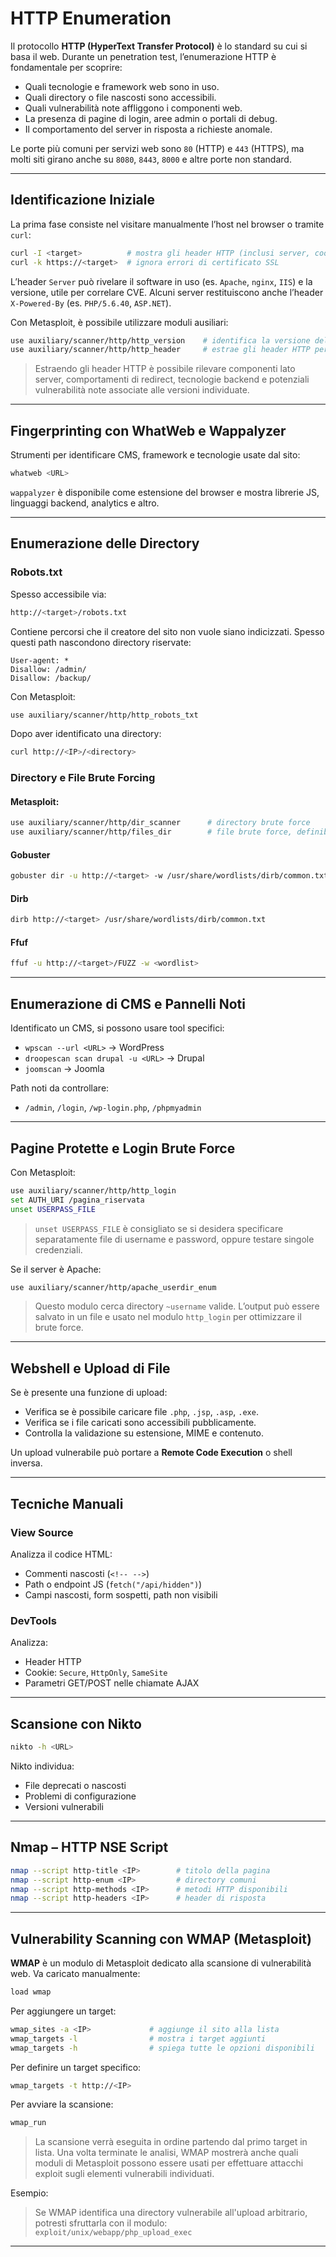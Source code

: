 # HTTP Enumeration

Il protocollo **HTTP (HyperText Transfer Protocol)** è lo standard su cui si basa il web. Durante un penetration test, l’enumerazione HTTP è fondamentale per scoprire:

- Quali tecnologie e framework web sono in uso.
- Quali directory o file nascosti sono accessibili.
- Quali vulnerabilità note affliggono i componenti web.
- La presenza di pagine di login, aree admin o portali di debug.
- Il comportamento del server in risposta a richieste anomale.

Le porte più comuni per servizi web sono `80` (HTTP) e `443` (HTTPS), ma molti siti girano anche su `8080`, `8443`, `8000` e altre porte non standard.

---

## Identificazione Iniziale

La prima fase consiste nel visitare manualmente l’host nel browser o tramite `curl`:
```bash
curl -I <target>          # mostra gli header HTTP (inclusi server, cookie, redirect)
curl -k https://<target>  # ignora errori di certificato SSL
```

L’header `Server` può rivelare il software in uso (es. `Apache`, `nginx`, `IIS`) e la versione, utile per correlare CVE. Alcuni server restituiscono anche l’header `X-Powered-By` (es. `PHP/5.6.40`, `ASP.NET`).

Con Metasploit, è possibile utilizzare moduli ausiliari:
```bash
use auxiliary/scanner/http/http_version    # identifica la versione del server HTTP
use auxiliary/scanner/http/http_header     # estrae gli header HTTP per ottenere informazioni su configurazione e tecnologia
```

> Estraendo gli header HTTP è possibile rilevare componenti lato server, comportamenti di redirect, tecnologie backend e potenziali vulnerabilità note associate alle versioni individuate.

---

## Fingerprinting con WhatWeb e Wappalyzer

Strumenti per identificare CMS, framework e tecnologie usate dal sito:
```bash
whatweb <URL>
```
`wappalyzer` è disponibile come estensione del browser e mostra librerie JS, linguaggi backend, analytics e altro.

---

## Enumerazione delle Directory

### Robots.txt

Spesso accessibile via:
```bash
http://<target>/robots.txt
```

Contiene percorsi che il creatore del sito non vuole siano indicizzati. Spesso questi path nascondono directory riservate:
```text
User-agent: *
Disallow: /admin/
Disallow: /backup/
```

Con Metasploit:
```bash
use auxiliary/scanner/http/http_robots_txt
```

Dopo aver identificato una directory:
```bash
curl http://<IP>/<directory>
```

### Directory e File Brute Forcing

#### Metasploit:
```bash
use auxiliary/scanner/http/dir_scanner      # directory brute force
use auxiliary/scanner/http/files_dir        # file brute force, definibile per estensione
```

#### Gobuster
```bash
gobuster dir -u http://<target> -w /usr/share/wordlists/dirb/common.txt -t 50 -x php,txt,bak
```

#### Dirb
```bash
dirb http://<target> /usr/share/wordlists/dirb/common.txt
```

#### Ffuf
```bash
ffuf -u http://<target>/FUZZ -w <wordlist>
```

---

## Enumerazione di CMS e Pannelli Noti

Identificato un CMS, si possono usare tool specifici:

- `wpscan --url <URL>` → WordPress
- `droopescan scan drupal -u <URL>` → Drupal
- `joomscan` → Joomla

Path noti da controllare:
- `/admin`, `/login`, `/wp-login.php`, `/phpmyadmin`

---

## Pagine Protette e Login Brute Force

Con Metasploit:
```bash
use auxiliary/scanner/http/http_login
set AUTH_URI /pagina_riservata
unset USERPASS_FILE
```
> `unset USERPASS_FILE` è consigliato se si desidera specificare separatamente file di username e password, oppure testare singole credenziali.

Se il server è Apache:
```bash
use auxiliary/scanner/http/apache_userdir_enum
```
> Questo modulo cerca directory `~username` valide. L’output può essere salvato in un file e usato nel modulo `http_login` per ottimizzare il brute force.

---

## Webshell e Upload di File

Se è presente una funzione di upload:
- Verifica se è possibile caricare file `.php`, `.jsp`, `.asp`, `.exe`.
- Verifica se i file caricati sono accessibili pubblicamente.
- Controlla la validazione su estensione, MIME e contenuto.

Un upload vulnerabile può portare a **Remote Code Execution** o shell inversa.

---

## Tecniche Manuali

### View Source

Analizza il codice HTML:
- Commenti nascosti (`<!-- -->`)
- Path o endpoint JS (`fetch("/api/hidden")`)
- Campi nascosti, form sospetti, path non visibili

### DevTools

Analizza:
- Header HTTP
- Cookie: `Secure`, `HttpOnly`, `SameSite`
- Parametri GET/POST nelle chiamate AJAX

---

## Scansione con Nikto

```bash
nikto -h <URL>
```

Nikto individua:
- File deprecati o nascosti
- Problemi di configurazione
- Versioni vulnerabili

---

## Nmap – HTTP NSE Script

```bash
nmap --script http-title <IP>        # titolo della pagina
nmap --script http-enum <IP>         # directory comuni
nmap --script http-methods <IP>      # metodi HTTP disponibili
nmap --script http-headers <IP>      # header di risposta
```

---

## Vulnerability Scanning con WMAP (Metasploit)

**WMAP** è un modulo di Metasploit dedicato alla scansione di vulnerabilità web. Va caricato manualmente:

```bash
load wmap
```

Per aggiungere un target:
```bash
wmap_sites -a <IP>             # aggiunge il sito alla lista
wmap_targets -l                # mostra i target aggiunti
wmap_targets -h                # spiega tutte le opzioni disponibili
```

Per definire un target specifico:
```bash
wmap_targets -t http://<IP>
```

Per avviare la scansione:
```bash
wmap_run
```

> La scansione verrà eseguita in ordine partendo dal primo target in lista. Una volta terminate le analisi, WMAP mostrerà anche quali moduli di Metasploit possono essere usati per effettuare attacchi exploit sugli elementi vulnerabili individuati.

Esempio:
> Se WMAP identifica una directory vulnerabile all'upload arbitrario, potresti sfruttarla con il modulo:  
> `exploit/unix/webapp/php_upload_exec`

---
